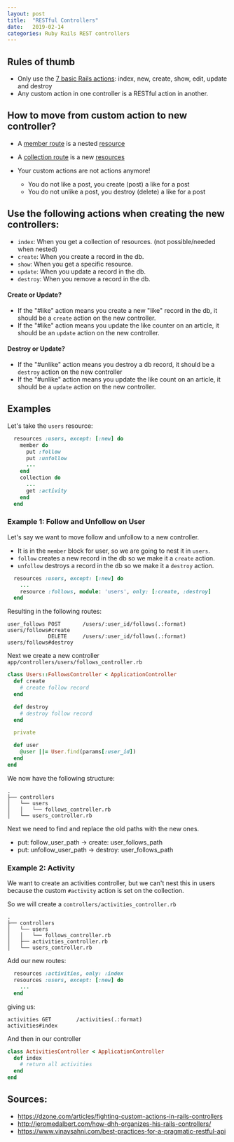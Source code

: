 ```yaml
---
layout: post
title:  "RESTful Controllers"
date:   2019-02-14
categories: Ruby Rails REST controllers
---
```


## Rules of thumb
- Only use the [7 basic Rails actions](https://guides.rubyonrails.org/routing.html#crud-verbs-and-actions): index, new, create, show, edit, update and destroy
- Any custom action in one controller is a RESTful action in another.

## How to move from custom action to new controller?
- A [member route](https://guides.rubyonrails.org/routing.html#adding-member-routes) is a nested [resource](https://guides.rubyonrails.org/routing.html#singular-resources)
- A [collection route](https://guides.rubyonrails.org/routing.html#adding-collection-routes) is a new [resources](https://guides.rubyonrails.org/routing.html#resources-on-the-web)

- Your custom actions are not actions anymore!
  - You do not like a post, you create (post) a like for a post
  - You do not unlike a post, you destroy (delete) a like for a post

## Use the following actions when creating the new controllers:
  - `index`: When you get a collection of resources. (not possible/needed when nested)
  - `create`: When you create a record in the db.
  - `show`: When you get a specific resource.
  - `update`: When you update a record in the db.
  - `destroy`: When you remove a record in the db.

#### Create or Update?
- If the "#like" action means you create a new "like" record in the db, it should be a `create` action on the new controller.
- If the "#like" action means you update the like counter on an article, it should be an `update` action on the new controller.

#### Destroy or Update?
- If the "#unlike" action means you destroy a db record, it should be a `destroy` action on the new controller
- If the "#unlike" action means you update the like count on an article, it should be a `update` action on the new controller.

## Examples
Let's take the `users` resource:
```ruby
  resources :users, except: [:new] do
    member do
      put :follow
      put :unfollow
      ...
    end
    collection do
      ...
      get :activity
    end
  end
```

### Example 1: Follow and Unfollow on User
Let's say we want to move follow and unfollow to a new controller.
- It is in the `member` block for user, so we are going to nest it in `users`.
- `follow` creates a new record in the db so we make it a `create` action.
- `unfollow` destroys a record in the db so we make it a `destroy` action.
```ruby
  resources :users, except: [:new] do
    ...
    resource :follows, module: 'users', only: [:create, :destroy]
  end
```

Resulting in the following routes:
```batch
user_follows POST       /users/:user_id/follows(.:format)     users/follows#create
             DELETE     /users/:user_id/follows(.:format)     users/follows#destroy
```

Next we create a new controller `app/controllers/users/follows_controller.rb`
```ruby
class Users::FollowsController < ApplicationController
  def create
	# create follow record
  end

  def destroy
    # destroy follow record 
  end

  private

  def user
    @user ||= User.find(params[:user_id])
  end
end
```

We now have the following structure:
```
.
├── controllers
│   └── users
│   │   └── follows_controller.rb
│   └── users_controller.rb
```

Next we need to find and replace the old paths with the new ones.
- put: follow_user_path -> create: user_follows_path
- put: unfollow_user_path -> destroy: user_follows_path

### Example 2: Activity
We want to create an activities controller, but we can't nest this in users because the custom `#activity` action is set on the collection.

So we will create a `controllers/activities_controller.rb`
```
.
├── controllers
│   └── users
│   │   └── follows_controller.rb
│   ├── activities_controller.rb
│   └── users_controller.rb

```

Add our new routes:
```ruby
  resources :activities, only: :index
  resources :users, except: [:new] do
    ...
  end
```
giving us:
```
activities GET        /activities(.:format)            activities#index
```

And then in our controller
```ruby
class ActivitiesController < ApplicationController
  def index
    # return all activities
  end
end
```

## Sources:
- https://dzone.com/articles/fighting-custom-actions-in-rails-controllers
- http://jeromedalbert.com/how-dhh-organizes-his-rails-controllers/
- https://www.vinaysahni.com/best-practices-for-a-pragmatic-restful-api
